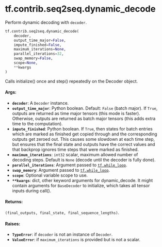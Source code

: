 <div itemscope itemtype="http://developers.google.com/ReferenceObject">
<meta itemprop="name" content="tf.contrib.seq2seq.dynamic_decode" />
<meta itemprop="path" content="Stable" />
</div>

# tf.contrib.seq2seq.dynamic_decode

Perform dynamic decoding with `decoder`.

``` python
tf.contrib.seq2seq.dynamic_decode(
    decoder,
    output_time_major=False,
    impute_finished=False,
    maximum_iterations=None,
    parallel_iterations=32,
    swap_memory=False,
    scope=None,
    **kwargs
)
```

<!-- Placeholder for "Used in" -->

Calls initialize() once and step() repeatedly on the Decoder object.

#### Args:


* <b>`decoder`</b>: A `Decoder` instance.
* <b>`output_time_major`</b>: Python boolean.  Default: `False` (batch major).  If
  `True`, outputs are returned as time major tensors (this mode is faster).
  Otherwise, outputs are returned as batch major tensors (this adds extra
  time to the computation).
* <b>`impute_finished`</b>: Python boolean.  If `True`, then states for batch
  entries which are marked as finished get copied through and the
  corresponding outputs get zeroed out.  This causes some slowdown at
  each time step, but ensures that the final state and outputs have
  the correct values and that backprop ignores time steps that were
  marked as finished.
* <b>`maximum_iterations`</b>: `int32` scalar, maximum allowed number of decoding
   steps.  Default is `None` (decode until the decoder is fully done).
* <b>`parallel_iterations`</b>: Argument passed to <a href="../../../tf/while_loop.md"><code>tf.while_loop</code></a>.
* <b>`swap_memory`</b>: Argument passed to <a href="../../../tf/while_loop.md"><code>tf.while_loop</code></a>.
* <b>`scope`</b>: Optional variable scope to use.
* <b>`**kwargs`</b>: dict, other keyword arguments for dynamic_decode. It might contain
  arguments for `BaseDecoder` to initialize, which takes all tensor inputs
  during call().


#### Returns:

`(final_outputs, final_state, final_sequence_lengths)`.



#### Raises:


* <b>`TypeError`</b>: if `decoder` is not an instance of `Decoder`.
* <b>`ValueError`</b>: if `maximum_iterations` is provided but is not a scalar.